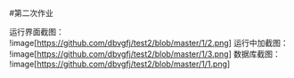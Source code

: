 #第二次作业

运行界面截图：</br>
!image[https://github.com/dbvgfj/test2/blob/master/1/2.png]
运行中加截图：</br>
!image[https://github.com/dbvgfj/test2/blob/master/1/3.png]
数据库截图：</br>
!image[https://github.com/dbvgfj/test2/blob/master/1/1.png]
